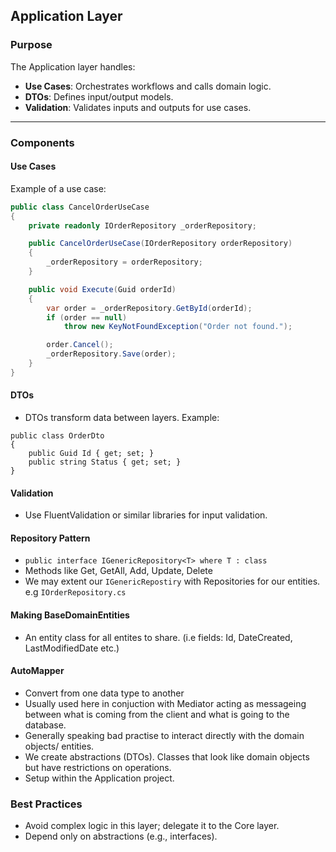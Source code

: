 ## **Application Layer**

### **Purpose**
The Application layer handles:
- **Use Cases**: Orchestrates workflows and calls domain logic.
- **DTOs**: Defines input/output models.
- **Validation**: Validates inputs and outputs for use cases.

---

### **Components**

#### **Use Cases**
Example of a use case:
```csharp
public class CancelOrderUseCase
{
    private readonly IOrderRepository _orderRepository;

    public CancelOrderUseCase(IOrderRepository orderRepository)
    {
        _orderRepository = orderRepository;
    }

    public void Execute(Guid orderId)
    {
        var order = _orderRepository.GetById(orderId);
        if (order == null)
            throw new KeyNotFoundException("Order not found.");

        order.Cancel();
        _orderRepository.Save(order);
    }
}
```
#### **DTOs**
- DTOs transform data between layers. Example:
```
public class OrderDto
{
    public Guid Id { get; set; }
    public string Status { get; set; }
}
```

#### **Validation**
- Use FluentValidation or similar libraries for input validation.

#### **Repository Pattern**
-  `public interface IGenericRepository<T> where T : class` 
-  Methods like Get, GetAll, Add, Update, Delete
-  We may extent our `IGenericRepostiry` with Repositories for our entities. e.g `IOrderRepository.cs` 

#### **Making BaseDomainEntities**
  - An entity class for all entites to share. (i.e fields: Id, DateCreated, LastModifiedDate etc.)

#### **AutoMapper**
  - Convert from one data type to another
  - Usually used here in conjuction with Mediator acting as messageing between what is coming from the client and what is going to the database.
  - Generally speaking bad practise to interact directly with the domain objects/ entities.
  - We create abstractions (DTOs). Classes that look like domain objects but have restrictions on operations.
  - Setup within the Application project.

### Best Practices
- Avoid complex logic in this layer; delegate it to the Core layer.
- Depend only on abstractions (e.g., interfaces).